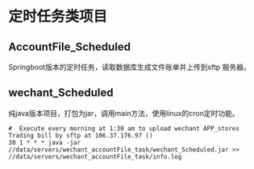 # 定时任务类项目



## AccountFile_Scheduled

Springboot版本的定时任务，读取数据库生成文件账单并上传到sftp 服务器。



## wechant_Scheduled

纯java版本项目，打包为jar，调用main方法，使用linux的cron定时功能。

````
#  Execute every morning at 1:30 am to upload wechant APP_stores Trading bill by sftp at 106.37.176.97 ()
30 1 * * * java -jar //data/servers/wechant_accountFile_task/wechant_Scheduled.jar >> //data/servers/wechant_accountFile_task/info.log
````



